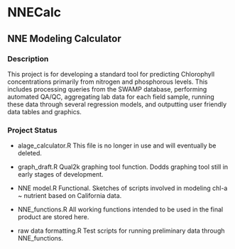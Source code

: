 NNECalc
=======

## NNE Modeling Calculator

### Description

This project is for developing a standard tool for predicting Chlorophyll concentrations primarily from nitrogen and phosphorous levels. This includes processing queries from the SWAMP database, performing automated QA/QC, aggregating lab data for each field sample, running these data through several regression models, and outputting user friendly data tables and graphics.

### Project Status

* alage_calculator.R
This file is no longer in use and will eventually be deleted.

* graph_draft.R
Qual2k graphing tool function. Dodds graphing tool still in early stages of development.

* NNE model.R
Functional. Sketches of scripts involved in modeling chl-a ~ nutrient based on California data.

* NNE_functions.R
All working functions intended to be used in the final product are stored here.

* raw data formatting.R
Test scripts for running preliminary data through NNE_functions.




